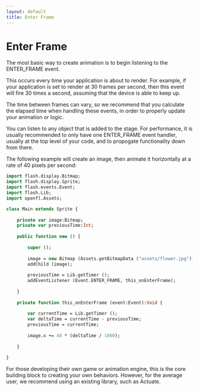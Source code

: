 ```yaml
---
layout: default
title: Enter Frame
---
```


# Enter Frame

The most basic way to create animation is to begin listening to the ENTER_FRAME event.

This occurs every time your application is about to render. For example, if your application is set to render at 30 frames per second, then this event will fire 30 times a second, assuming that the device is able to keep up.

The time between frames can vary, so we recommend that you calculate the elapsed time when handling these events, in order to properly update your animation or logic.

You can listen to any object that is added to the stage. For performance, it is usually recommended to only have one ENTER_FRAME event handler, usually at the top level of your code, and to propogate functionality down from there.

The following example will create an image, then animate it horizontally at a rate of 40 pixels per second:

```haxe
import flash.display.Bitmap;
import flash.display.Sprite;
import flash.events.Event;
import flash.Lib;
import openfl.Assets;

class Main extends Sprite {
    
    private var image:Bitmap;
    private var previousTime:Int;
    
    public function new () {
        
        super ();
        
        image = new Bitmap (Assets.getBitmapData ("assets/flower.jpg"));
        addChild (image);
        
        previousTime = Lib.getTimer ();
        addEventListener (Event.ENTER_FRAME, this_onEnterFrame);
        
    }
    
    private function this_onEnterFrame (event:Event):Void {
        
        var currentTime = Lib.getTimer ();
        var deltaTime = currentTime - previousTime;
        previousTime = currentTime;
        
        image.x += 40 * (deltaTime / 1000);
        
    }
    
}
```

For those developing their own game or animation engine, this is the core building block to creating your own behaviors. However, for the average user, we recommend using an existing library, such as Actuate.